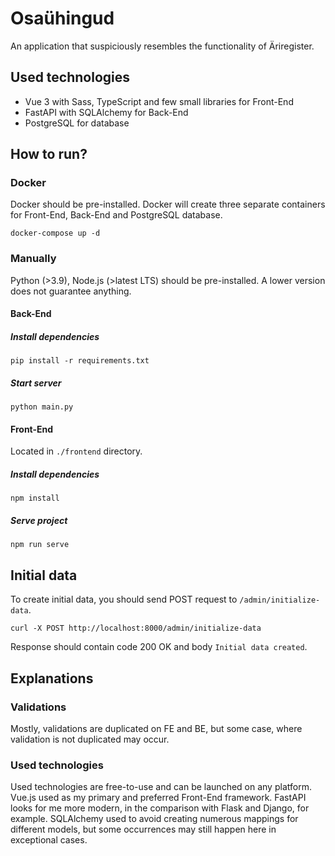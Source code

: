 # Osaühingud
An application that suspiciously resembles the functionality of Äriregister.

## Used technologies
* Vue 3 with Sass, TypeScript and few small libraries for Front-End
* FastAPI with SQLAlchemy for Back-End
* PostgreSQL for database

## How to run?
### Docker
Docker should be pre-installed. Docker will create three separate containers for Front-End, Back-End and PostgreSQL database.
```shell
docker-compose up -d
```
### Manually
Python (>3.9), Node.js (>latest LTS) should be pre-installed. A lower version does not guarantee anything.

#### Back-End

##### Install dependencies
```shell
pip install -r requirements.txt
```

##### Start server
```shell
python main.py
```

#### Front-End
Located in `./frontend` directory.

##### Install dependencies
```shell
npm install
```
##### Serve project
```shell
npm run serve
```

## Initial data
To create initial data, you should send POST request to `/admin/initialize-data`.
```shell
curl -X POST http://localhost:8000/admin/initialize-data
```
Response should contain code 200 OK and body `Initial data created`.

## Explanations
### Validations
Mostly, validations are duplicated on FE and BE, but some case, where validation is not duplicated may occur.
### Used technologies
Used technologies are free-to-use and can be launched on any platform. 
Vue.js used as my primary and preferred Front-End framework. 
FastAPI looks for me more modern, in the comparison with Flask and Django, for example.
SQLAlchemy used to avoid creating numerous mappings for different models, 
but some occurrences may still happen here in exceptional cases.

